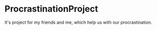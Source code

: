 # ProcrastinationProject
It's project for my friends and me, which help us with our procrastination.
